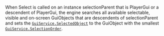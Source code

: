 When Select is called on an instance selectionParent that is PlayerGui or
a descendent of PlayerGui, the engine searches all available selectable,
visible and on-screen GuiObjects that are descendents of selectionParent
and sets the [`GuiService.SelectedObject`](https://create.roblox.com/docs/reference/engine/classes/GuiService#SelectedObject) to the GuiObject with the
smallest [`GuiService.SelectionOrder`](https://create.roblox.com/docs/reference/engine/classes/GuiService#SelectionOrder).